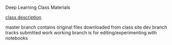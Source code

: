 Deep Learning Class Materials

[class description](https://www.usfca.edu/data-institute/certificates/deep-learning-part-one)

master branch contains original files downloaded from class site
dev branch tracks submitted work
working branch is for editing/experimenting with notebooks

